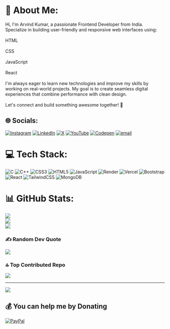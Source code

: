 # 💫 About Me:
Hi, I'm Arvind Kumar, a passionate Frontend Developer from India. Specialize in building user-friendly and responsive web interfaces using:<br><br>HTML<br><br>CSS<br><br>JavaScript<br><br>React<br><br>I'm always eager to learn new technologies and improve my skills by working on real-world projects. My goal is to create seamless digital experiences that combine performance with clean design.<br><br>Let's connect and build something awesome together! 🚀


## 🌐 Socials:
[![Instagram](https://img.shields.io/badge/Instagram-%23E4405F.svg?logo=Instagram&logoColor=white)](https://instagram.com/aviii_prajapati_) [![LinkedIn](https://img.shields.io/badge/LinkedIn-%230077B5.svg?logo=linkedin&logoColor=white)](https://linkedin.com/in/arvind-kumar-a532a3315) [![X](https://img.shields.io/badge/X-black.svg?logo=X&logoColor=white)](https://x.com/@yoursdeveloper) [![YouTube](https://img.shields.io/badge/YouTube-%23FF0000.svg?logo=YouTube&logoColor=white)](https://youtube.com/@https://www.youtube.com/@YoursDeveloper) [![Codepen](https://img.shields.io/badge/Codepen-000000?logo=codepen&logoColor=white)](https://codepen.io/@yoursdeveloper) [![email](https://img.shields.io/badge/Email-D14836?logo=gmail&logoColor=white)](mailto:arvindkum8312@gmail.com) 

# 💻 Tech Stack:
![C](https://img.shields.io/badge/c-%2300599C.svg?style=for-the-badge&logo=c&logoColor=white) ![C++](https://img.shields.io/badge/c++-%2300599C.svg?style=for-the-badge&logo=c%2B%2B&logoColor=white) ![CSS3](https://img.shields.io/badge/css3-%231572B6.svg?style=for-the-badge&logo=css3&logoColor=white) ![HTML5](https://img.shields.io/badge/html5-%23E34F26.svg?style=for-the-badge&logo=html5&logoColor=white) ![JavaScript](https://img.shields.io/badge/javascript-%23323330.svg?style=for-the-badge&logo=javascript&logoColor=%23F7DF1E) ![Render](https://img.shields.io/badge/Render-%46E3B7.svg?style=for-the-badge&logo=render&logoColor=white) ![Vercel](https://img.shields.io/badge/vercel-%23000000.svg?style=for-the-badge&logo=vercel&logoColor=white) ![Bootstrap](https://img.shields.io/badge/bootstrap-%238511FA.svg?style=for-the-badge&logo=bootstrap&logoColor=white) ![React](https://img.shields.io/badge/react-%2320232a.svg?style=for-the-badge&logo=react&logoColor=%2361DAFB) ![TailwindCSS](https://img.shields.io/badge/tailwindcss-%2338B2AC.svg?style=for-the-badge&logo=tailwind-css&logoColor=white) ![MongoDB](https://img.shields.io/badge/MongoDB-%234ea94b.svg?style=for-the-badge&logo=mongodb&logoColor=white)
# 📊 GitHub Stats:
![](https://github-readme-stats.vercel.app/api?username=CodeWithAviii&theme=dark&hide_border=false&include_all_commits=false&count_private=false)<br/>
![](https://nirzak-streak-stats.vercel.app/?user=CodeWithAviii&theme=dark&hide_border=false)<br/>
![](https://github-readme-stats.vercel.app/api/top-langs/?username=CodeWithAviii&theme=dark&hide_border=false&include_all_commits=false&count_private=false&layout=compact)

### ✍️ Random Dev Quote
![](https://quotes-github-readme.vercel.app/api?type=horizontal&theme=radical)

### 🔝 Top Contributed Repo
![](https://github-contributor-stats.vercel.app/api?username=CodeWithAviii&limit=5&theme=dark&combine_all_yearly_contributions=true)

---
[![](https://visitcount.itsvg.in/api?id=CodeWithAviii&icon=0&color=0)](https://visitcount.itsvg.in)

  ## 💰 You can help me by Donating
  [![PayPal](https://img.shields.io/badge/PayPal-00457C?style=for-the-badge&logo=paypal&logoColor=white)](https://paypal.me/yoursdeveloper) 

  
<!-- Proudly created with GPRM ( https://gprm.itsvg.in ) -->
